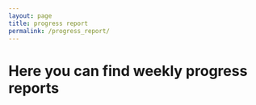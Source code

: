 ```yaml
---
layout: page
title: progress report
permalink: /progress_report/
---
```

# Here you can find weekly progress reports
